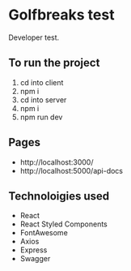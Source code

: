 # Golfbreaks test

Developer test.

## To run the project

1. cd into client
2. npm i
3. cd into server
4. npm i
5. npm run dev

## Pages

- http://localhost:3000/
- http://localhost:5000/api-docs

## Technoloigies used

- React
- React Styled Components
- FontAwesome
- Axios
- Express
- Swagger
